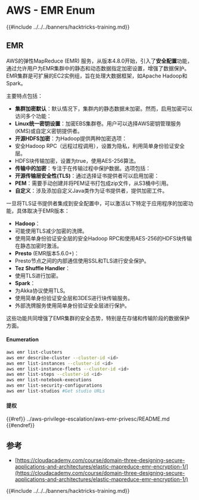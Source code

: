 # AWS - EMR Enum

{{#include ../../../banners/hacktricks-training.md}}

## EMR

AWS的弹性MapReduce (EMR) 服务，从版本4.8.0开始，引入了**安全配置**功能，通过允许用户为EMR集群中的静态和动态数据指定加密设置，增强了数据保护。EMR集群是可扩展的EC2实例组，旨在处理大数据框架，如Apache Hadoop和Spark。

主要特点包括：

- **集群加密默认**：默认情况下，集群内的静态数据未加密。然而，启用加密可以访问多个功能：
- **Linux统一密钥设置**：加密EBS集群卷。用户可以选择AWS密钥管理服务(KMS)或自定义密钥提供者。
- **开源HDFS加密**：为Hadoop提供两种加密选项：
- 安全Hadoop RPC（远程过程调用），设置为隐私，利用简单身份验证安全层。
- HDFS块传输加密，设置为true，使用AES-256算法。
- **传输中的加密**：专注于在传输过程中保护数据。选项包括：
- **开源传输层安全性(TLS)**：通过选择证书提供者可以启用加密：
- **PEM**：需要手动创建并将PEM证书打包成zip文件，从S3桶中引用。
- **自定义**：涉及添加自定义Java类作为证书提供者，提供加密工件。

一旦将TLS证书提供者集成到安全配置中，可以激活以下特定于应用程序的加密功能，具体取决于EMR版本：

- **Hadoop**：
- 可能使用TLS减少加密的洗牌。
- 使用简单身份验证安全层的安全Hadoop RPC和使用AES-256的HDFS块传输在静态加密时激活。
- **Presto** (EMR版本5.6.0+)：
- Presto节点之间的内部通信使用SSL和TLS进行安全保护。
- **Tez Shuffle Handler**：
- 使用TLS进行加密。
- **Spark**：
- 为Akka协议使用TLS。
- 使用简单身份验证安全层和3DES进行块传输服务。
- 外部洗牌服务使用简单身份验证安全层进行保护。

这些功能共同增强了EMR集群的安全态势，特别是在存储和传输阶段的数据保护方面。

#### Enumeration
```bash
aws emr list-clusters
aws emr describe-cluster --cluster-id <id>
aws emr list-instances --cluster-id <id>
aws emr list-instance-fleets --cluster-id <id>
aws emr list-steps --cluster-id <id>
aws emr list-notebook-executions
aws emr list-security-configurations
aws emr list-studios #Get studio URLs
```
#### 提权

{{#ref}}
../aws-privilege-escalation/aws-emr-privesc/README.md
{{#endref}}

## 参考

- [https://cloudacademy.com/course/domain-three-designing-secure-applications-and-architectures/elastic-mapreduce-emr-encryption-1/](https://cloudacademy.com/course/domain-three-designing-secure-applications-and-architectures/elastic-mapreduce-emr-encryption-1/)

{{#include ../../../banners/hacktricks-training.md}}
